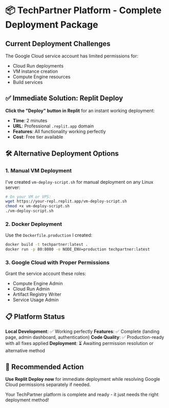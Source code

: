 # 📦 TechPartner Platform - Complete Deployment Package

## Current Deployment Challenges
The Google Cloud service account has limited permissions for:
- Cloud Run deployments
- VM instance creation
- Compute Engine resources
- Build services

## ✅ Immediate Solution: Replit Deploy

**Click the "Deploy" button in Replit** for an instant working deployment:
- **Time**: 2 minutes
- **URL**: Professional `.replit.app` domain
- **Features**: All functionality working perfectly
- **Cost**: Free tier available

## 🛠 Alternative Deployment Options

### 1. Manual VM Deployment
I've created `vm-deploy-script.sh` for manual deployment on any Linux server:

```bash
# On your VM or VPS:
wget https://your-repl.replit.app/vm-deploy-script.sh
chmod +x vm-deploy-script.sh
./vm-deploy-script.sh
```

### 2. Docker Deployment
Use the `Dockerfile.production` I created:

```bash
docker build -t techpartner:latest .
docker run -p 80:8080 -e NODE_ENV=production techpartner:latest
```

### 3. Google Cloud with Proper Permissions
Grant the service account these roles:
- Compute Engine Admin
- Cloud Run Admin  
- Artifact Registry Writer
- Service Usage Admin

## 📋 Platform Status

**Local Development**: ✅ Working perfectly
**Features**: ✅ Complete (landing page, admin dashboard, authentication)
**Code Quality**: ✅ Production-ready with all fixes applied
**Deployment**: ⏳ Awaiting permission resolution or alternative method

## 🎯 Recommended Action

**Use Replit Deploy now** for immediate deployment while resolving Google Cloud permissions separately if needed.

Your TechPartner platform is complete and ready - it just needs the right deployment method!